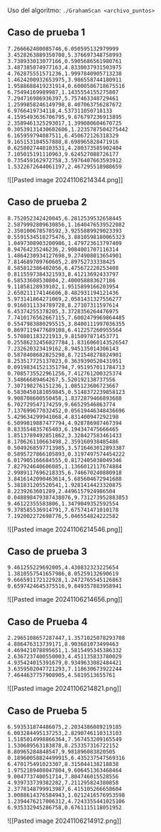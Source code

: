 Uso del algoritmo: `./GrahamScan <archivo_puntos>`

## Caso de prueba 1

```
7.266662480085746,6.050595132979999
3.4528263889350708,5.376697348758993
3.738933013077166,0.5905686561980761
3.487385074977163,4.8330037931503975
4.762875551571236,1.9997840905713238
1.4624200932653975,3.986558744180911
1.9588688419231914,0.6000586718675516
6.75494169989987,1.1435554155275807
7.294716986936397,5.757463348729461
1.2599858246149798,8.407063756287672
6.9766419734118,4.537311050718133
4.1595493636706795,9.676797236913895
2.3589461325293017,1.399080604670725
0.30539131430602606,1.2235787504275442
6.165959794087511,6.450672126318329
9.165153104557888,8.698965828471916
0.6258027448103531,4.280373585902404
7.105015191110963,9.624527088726177
0.735459162972758,3.5976407663593912
1.5322672644061197,2.467295518988659
```

![[Pasted image 20241106214344.png]]
<div class="page-break" style="page-break-before: always;"></div>

## Caso de prueba 2

```2.053715586721391,1.7046498207419891
8.752052342420045,6.2812539532658445
2.5879992809630856,1.1640476539522082
2.350100678578592,3.9255889929023393
0.5591534518275476,3.8810598180065323
1.0497308903200986,1.479723613797409
8.94764235246236,2.9084001707116314
1.4864230934127698,9.274908013654901
7.814689709760605,2.89752733338425
8.585812386402056,6.475672220253408
0.8115597384321593,8.41213692433797
6.58533608530804,2.400058883627186
9.11858128939102,1.9515899166203954
2.650211174146606,8.482931194121436
5.973141864271069,2.0581431327556277
0.9160311334789728,8.27107311597614
6.45374255378205,3.3728356264476975
7.7410176562667115,7.6002479969864485
0.5547983880295515,3.8400111997036355
0.8697119477689108,6.412257260955564
5.570801183221913,9.815097871453771
0.25586232456827784,1.8316060143526547
7.232620323419162,8.945135014306143
0.5878408682825298,8.721548278824901
8.253517725137023,0.3639390520431951
0.09198341521351794,7.951957011784713
0.7085735522961256,7.412761200325374
3.54866689464267,5.520192138737556
7.307198276151236,1.085123606723667
6.5830450181059845,0.5148372239858123
9.908708600550458,1.8372879466893688
6.702729547174259,9.66529546863774
7.137699677032452,0.05619446348436696
5.429634299941068,4.831400947292198
6.5099819887477794,4.928786987467394
8.833554835765403,6.194347475666465
1.8513789492851862,3.328427583461433
8.170626110663498,2.359160938485486
0.5049268597713985,3.5716463012893387
0.5895727866105893,0.3197497574454222
6.017905166684555,0.8172405038049346
7.827924640606085,1.1366012117674884
2.9989117696218335,6.746670240880918
3.8416142090463614,5.685604672941688
5.381831205520541,1.9281414423320875
8.2239263601289,2.4496157924986504
0.048898479387438076,9.731273952883853
9.46122355583806,1.3479049352592554
9.378585536914791,7.675741471010178
7.192002272698776,5.046554824222582
```

![[Pasted image 20241106214546.png]]
<div class="page-break" style="page-break-before: always;"></div>

## Caso de prueba 3

```3.602052548213761,2.121104803058844
9.461255229692005,4.430832323225654
1.3810557541657986,8.05259132690619
9.666591172122928,1.2472765545126863
0.6597424645375516,9.849357883958941
```

![[Pasted image 20241106214656.png]]

<div class="page-break" style="page-break-before: always;"></div>

## Caso de Prueba 4

```6.894483715751623,2.410634418699531
2.2965108657287447,1.3571025078293708
4.886476313739171,8.903681073499463
4.469421078895651,1.5815495345386332
2.6367237400550003,4.451135833780029
4.935424015391679,0.9349633082484421
3.6359502047721293,7.118630673922244
7.4644637757908905,4.5819513655761
```

![[Pasted image 20241106214821.png]]

<div class="page-break" style="page-break-before: always;"></div>

## Caso de Prueba 5

```9.30188230324173,4.054213681474633
6.593531874486075,2.2034386089219185
6.003284495137253,2.8290746110313103
1.5185014998866364,7.567453209165549
1.530689563183878,8.253357316722152
8.80965284848547,9.981896083820505
0.18960058824499915,6.435237547569316
6.470175491023307,8.315044138218838
1.9752189408047804,9.606451363468464
9.004773740051714,7.804746015528556
4.939733739382282,7.211295824380858
2.3778148799913987,6.415105266658604
3.0088614376584943,1.0212416576953598
1.2394476217006312,4.7243355441025106
6.935332945286758,0.6761115118051952
```

![[Pasted image 20241106214912.png]]